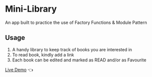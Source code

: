 # Mini-Library
An app built to practice the use of Factory Functions & Module Pattern

## Usage
1. A handy library to keep track of books you are interested in
2. To read book, kindly add a link
3. Each book can be edited and marked as READ and/or as Favourite

[Live Demo](https://terencechew.github.io/mini-library/) :point_left:
